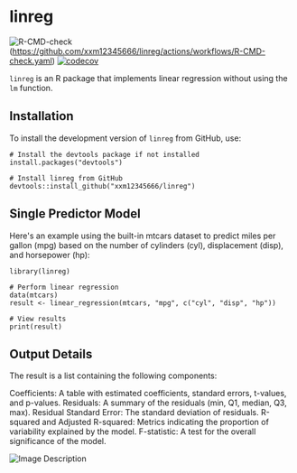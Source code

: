 

# linreg

<!-- badges: start -->
![R-CMD-check](https://github.com/xxm12345666/linreg/actions/workflows/test-coverage.yml/badge.svg)(https://github.com/xxm12345666/linreg/actions/workflows/R-CMD-check.yaml)
[![codecov](https://codecov.io/gh/xxm12345666/linreg/branch/main/graph/badge.svg)](https://codecov.io/gh/xxm12345666/linreg)
<!-- badges: end -->

`linreg` is an R package that implements linear regression without using the `lm` function.


## Installation

To install the development version of `linreg` from GitHub, use:

```{r}
# Install the devtools package if not installed
install.packages("devtools")

# Install linreg from GitHub
devtools::install_github("xxm12345666/linreg")
```
## Single Predictor Model

Here's an example using the built-in mtcars dataset to predict miles per gallon (mpg) based on the number of cylinders (cyl), displacement (disp), and horsepower (hp):

```{r}
library(linreg)

# Perform linear regression
data(mtcars)
result <- linear_regression(mtcars, "mpg", c("cyl", "disp", "hp"))

# View results
print(result)

```
## Output Details
The result is a list containing the following components:

Coefficients: A table with estimated coefficients, standard errors, t-values, and p-values.
Residuals: A summary of the residuals (min, Q1, median, Q3, max).
Residual Standard Error: The standard deviation of residuals.
R-squared and Adjusted R-squared: Metrics indicating the proportion of variability explained by the model.
F-statistic: A test for the overall significance of the model.

![Image Description](/Users/maggiexu/Desktop/1.png)
